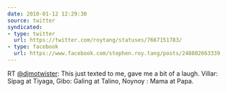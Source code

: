 ```yaml
---
date: 2010-01-12 12:29:30
source: twitter
syndicated:
- type: twitter
  url: https://twitter.com/roytang/statuses/7667151783/
- type: facebook
  url: https://www.facebook.com/stephen.roy.tang/posts/248802663339
---
```


RT [@djmotwister](https://twitter.com/djmotwister/): This just texted to me, gave me a bit of a laugh. Villar: Sipag at Tiyaga, Gibo: Galing at Talino, Noynoy : Mama at Papa.